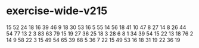 # exercise-wide-v215
15
52
24
18
16
39
46
9
18
30
53
16
5
55
14
56
18
41
10
47
8
27
14
8
26
44
54
77
13
2
3
83
63
79
15
19
27
36
25
18
3
28
6
8
1
34
39
54
15
22
13
18
76
2
14
9
58
22
3
15
49
54
65
39
68
5
36
7
22
15
49
53
16
18
31
19
22
36
19
